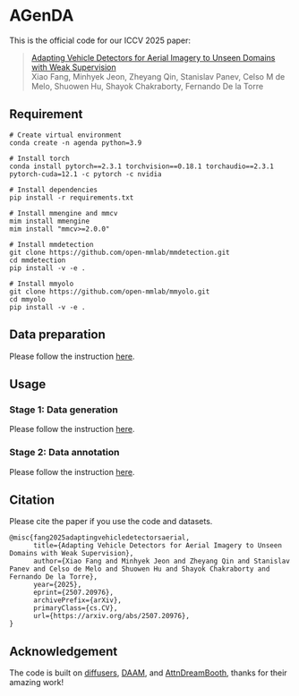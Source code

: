 # AGenDA
This is the official code for our ICCV 2025 paper:
> [Adapting Vehicle Detectors for Aerial Imagery to Unseen Domains with Weak Supervision](https://humansensinglab.github.io/AGenDA/)  
> Xiao Fang, Minhyek Jeon, Zheyang Qin, Stanislav Panev, Celso M de Melo, Shuowen Hu, Shayok Chakraborty, Fernando De la Torre

## Requirement
```
# Create virtual environment
conda create -n agenda python=3.9

# Install torch
conda install pytorch==2.3.1 torchvision==0.18.1 torchaudio==2.3.1 pytorch-cuda=12.1 -c pytorch -c nvidia

# Install dependencies
pip install -r requirements.txt

# Install mmengine and mmcv
mim install mmengine
mim install "mmcv>=2.0.0"

# Install mmdetection
git clone https://github.com/open-mmlab/mmdetection.git
cd mmdetection
pip install -v -e .

# Install mmyolo
git clone https://github.com/open-mmlab/mmyolo.git
cd mmyolo
pip install -v -e .
```

## Data preparation
Please follow the instruction [here](Data/README.md).

## Usage
### Stage 1: Data generation
Please follow the instruction [here](data_generation/README.md).

### Stage 2: Data annotation
Please follow the instruction [here](data_annotation/README.md).

## Citation
Please cite the paper if you use the code and datasets.
```
@misc{fang2025adaptingvehicledetectorsaerial,
      title={Adapting Vehicle Detectors for Aerial Imagery to Unseen Domains with Weak Supervision}, 
      author={Xiao Fang and Minhyek Jeon and Zheyang Qin and Stanislav Panev and Celso de Melo and Shuowen Hu and Shayok Chakraborty and Fernando De la Torre},
      year={2025},
      eprint={2507.20976},
      archivePrefix={arXiv},
      primaryClass={cs.CV},
      url={https://arxiv.org/abs/2507.20976}, 
}
```

## Acknowledgement
The code is built on [diffusers](https://github.com/huggingface/diffusers/tree/main/examples), [DAAM](https://github.com/castorini/daam), and [AttnDreamBooth](https://github.com/lyuPang/AttnDreamBooth), thanks for their amazing work!
